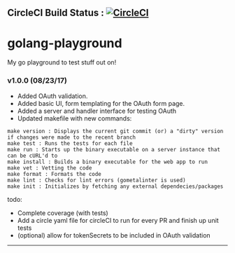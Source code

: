 ## CircleCI Build Status : [![CircleCI](https://circleci.com/gh/mohitbagde/golang-playground.svg?style=svg)](https://circleci.com/gh/mohitbagde/golang-playground)


# golang-playground
My go playground to test stuff out on!

### v1.0.0 (08/23/17)
- Added OAuth validation.
- Added basic UI, form templating for the OAuth form page.
- Added a server and handler interface for testing OAuth
- Updated makefile with new commands:
```
make version : Displays the current git commit (or) a "dirty" version if changes were made to the recent branch
make test : Runs the tests for each file
make run : Starts up the binary executable on a server instance that can be cURL'd to
make install : Builds a binary executable for the web app to run
make vet : Vetting the code
make format : Formats the code
make lint : Checks for lint errors (gometalinter is used)
make init : Initializes by fetching any external dependecies/packages
```
todo: 
- Complete coverage (with tests)
- Add a circle yaml file for circleCI to run for every PR and finish up unit tests
- (optional) allow for tokenSecrets to be included in OAuth validation
---

